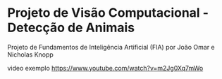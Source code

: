# Projeto de Visão Computacional - Detecção de Animais
Projeto de Fundamentos de Inteligência Artificial (FIA) por João Omar e Nicholas Knopp


video exemplo https://www.youtube.com/watch?v=m2Jg0Xq7mWo
